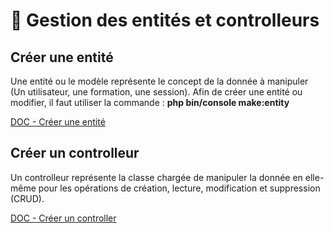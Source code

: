# 📗 Gestion des entités et controlleurs

## Créer une entité
Une entité ou le modèle représente le concept de la donnée à manipuler (Un utilisateur, une formation, une session).
Afin de créer une entité ou modifier, il faut utiliser la commande :
**php bin/console make:entity**

[DOC - Créer une entité](https://symfony.com/doc/current/the-fast-track/en/8-doctrine.html#creating-entity-classes)

## Créer un controlleur
Un controlleur représente la classe chargée de manipuler la donnée en elle-même pour les opérations de création, lecture, modification et suppression (CRUD).

[DOC - Créer un controller](https://symfony.com/doc/current/controller.html#a-basic-controller)